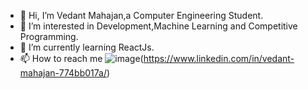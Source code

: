 - 👋 Hi, I’m Vedant Mahajan,a Computer Engineering Student.
- 👀 I’m interested in Development,Machine Learning and Competitive Programming.
- 🌱 I’m currently learning ReactJs.
- 📫 How to reach me ![image]({https://img.shields.io/badge/LinkedIn-0077B5?style=for-the-badge&logo=linkedin&logoColor=white})(https://www.linkedin.com/in/vedant-mahajan-774bb017a/)

<!---
vedantm11/vedantm11 is a ✨ special ✨ repository because its `README.md` (this file) appears on your GitHub profile.
You can click the Preview link to take a look at your changes.
--->
